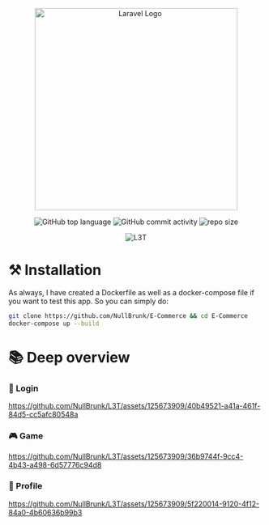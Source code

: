 <div align="center">

<a href="https://laravel.com" target="_blank"><img src="https://raw.githubusercontent.com/laravel/art/master/logo-lockup/5%20SVG/2%20CMYK/1%20Full%20Color/laravel-logolockup-cmyk-red.svg" width="400" alt="Laravel Logo"></a>  
    
![GitHub top language](https://img.shields.io/github/languages/top/NullBrunk/L3T?style=for-the-badge)
![GitHub commit activity](https://img.shields.io/github/commit-activity/m/NullBrunk/L3T?style=for-the-badge)
![repo size](https://img.shields.io/github/repo-size/NullBrunk/L3T?style=for-the-badge)

![L3T](https://github.com/NullBrunk/L3T/assets/125673909/1c2c492c-1a03-4670-8fb3-1bb291005b2a)



</div>


# ⚒️ Installation
As always, I have created a Dockerfile as well as a docker-compose file if you want to test this app. 
So you can simply do:

```bash
git clone https://github.com/NullBrunk/E-Commerce && cd E-Commerce 
docker-compose up --build
```



# 📚 Deep overview

### 🔐 Login
https://github.com/NullBrunk/L3T/assets/125673909/40b49521-a41a-461f-84d5-cc5afc80548a

### 🎮 Game
https://github.com/NullBrunk/L3T/assets/125673909/36b9744f-9cc4-4b43-a498-6d57776c94d8

### 👤 Profile
https://github.com/NullBrunk/L3T/assets/125673909/5f220014-9120-4f12-84a0-4b60636b99b3




